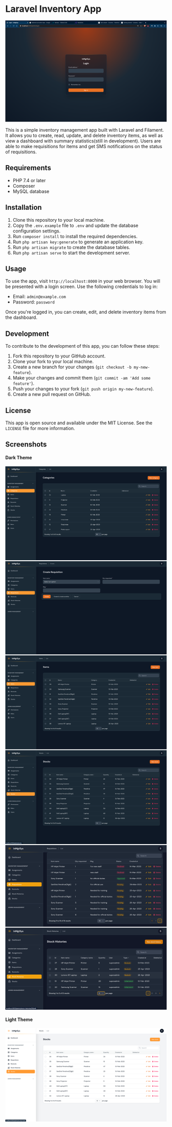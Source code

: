 

<h1>Laravel Inventory App</h1>
	<img src="/screenshots/login.png" alt="Screenshot of the inventory app" />


This is a simple inventory management app built with Laravel and Filament. It allows you to create, read, update, and delete inventory items, as well as view a dashboard with summary statistics(still in development). Users are able to make requisitions for items and get SMS notifications on the status of requisitions.

<h2>Requirements</h2>
	<ul>
		<li>PHP 7.4 or later</li>
		<li>Composer</li>
		<li>MySQL database</li>
	</ul>

<h2>Installation</h2>
<ol>
	<li>Clone this repository to your local machine.</li>
		<li>Copy the <code>.env.example</code> file to <code>.env</code> and update the database configuration settings.</li>
		<li>Run <code>composer install</code> to install the required dependencies.</li>
		<li>Run <code>php artisan key:generate</code> to generate an application key.</li>
		<li>Run <code>php artisan migrate</code> to create the database tables.</li>
		<li>Run <code>php artisan serve</code> to start the development server.</li>
	</ol>

<h2>Usage</h2>
To use the app, visit <code>http://localhost:8000</code> in your web browser. You will be presented with a login screen. Use the following credentials to log in:
<ul>
		<li>Email: <code>admin@example.com</code></li>
		<li>Password: <code>password</code></li>
	</ul>
Once you're logged in, you can create, edit, and delete inventory items from the dashboard.

<h2>Development</h2>
To contribute to the development of this app, you can follow these steps:
	<ol>
		<li>Fork this repository to your GitHub account.</li>
		<li>Clone your fork to your local machine.</li>
		<li>Create a new branch for your changes (<code>git checkout -b my-new-feature</code>).</li>
		<li>Make your changes and commit them (<code>git commit -am 'Add some feature'</code>).</li>
		<li>Push your changes to your fork (<code>git push origin my-new-feature</code>).</li>
		<li>Create a new pull request on GitHub.</li>
	</ol>

<h2>License</h2>
	This app is open source and available under the MIT License. See the <code>LICENSE</code> file for more information.
    
<h2>Screenshots</h2>

   <h4>Dark Theme</h4>

<div class="row">
  <div class="col-md-6">
    <img src="/screenshots/category.png" alt="Screenshot of the inventory app" />
    <img src="/screenshots/create_request.png" alt="Screenshot of the inventory app" />
  </div>
  <div class="col-md-6">
    <img src="/screenshots/items.png" alt="Screenshot of the inventory app" />
    <img src="/screenshots/stocks.png" alt="Screenshot of the inventory app" />
    <img src="/screenshots/requisition.png" alt="Screenshot of the inventory app" />
    <img src="/screenshots/stock_history.png" alt="Screenshot of the inventory app" />
      <h4>Light Theme</h4>
    <img src="/screenshots/light_theme.png" alt="Screenshot of the inventory app" />
  </div>
</div>

